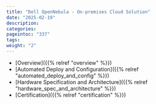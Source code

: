 ```yaml
---
title: "Dell OpenNebula - On-premises Cloud Solution"
date: "2025-02-19"
description:
categories:
pageintoc: "337"
tags:
weight: "2"
---
```


<a id="dell-opennebula-onprem-cloud-solution"></a>

<!--# Dell OpenNebula - On-premises Cloud Solution -->

* [Overview]({{% relref "overview" %}})
* [Automated Deploy and Configuration]({{% relref "automated_deploy_and_config" %}})
* [Hardware Specification and Architecture]({{% relref "hardware_spec_and_architecture" %}})
* [Certification]({{% relref "certification" %}})
